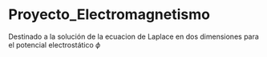 # Proyecto_Electromagnetismo
Destinado a la solución de la ecuacion de Laplace en dos dimensiones para el potencial electrostático $\phi$
